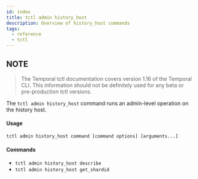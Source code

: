 ```yaml
---
id: index
title: tctl admin history_host
description: Overview of history_host commands
tags:
  - reference
  - tctl
---
```


## NOTE

> The Temporal tctl documentation covers version 1.16 of the Temporal CLI. This information should not be definitely used for any beta or pre-production tctl versions.

The `tctl admin history_host` command runs an admin-level operation on the history host.

#### Usage

`tctl admin history_host command [command options] [arguments...]`

#### Commands

- `tctl admin history_host describe`
- `tctl admin history_host get_shardid`

